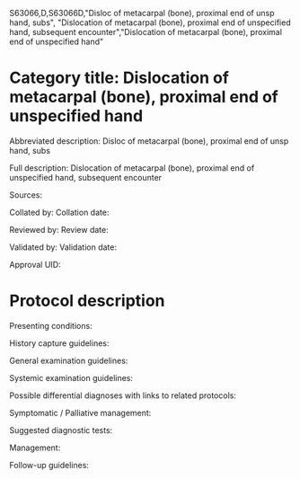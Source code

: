 S63066,D,S63066D,"Disloc of metacarpal (bone), proximal end of unsp hand, subs", "Dislocation of metacarpal (bone), proximal end of unspecified hand, subsequent encounter","Dislocation of metacarpal (bone), proximal end of unspecified hand"
# Category title: Dislocation of metacarpal (bone), proximal end of unspecified hand

Abbreviated description: Disloc of metacarpal (bone), proximal end of unsp hand, subs

Full description: Dislocation of metacarpal (bone), proximal end of unspecified hand, subsequent encounter

Sources:

Collated by:
Collation date:

Reviewed by:
Review date:

Validated by:
Validation date:

Approval UID:

# Protocol description

Presenting conditions:

History capture guidelines:

General examination guidelines:

Systemic examination guidelines:

Possible differential diagnoses with links to related protocols:

Symptomatic / Palliative management:

Suggested diagnostic tests:

Management:

Follow-up guidelines:
